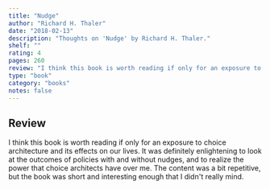 ```yaml
---
title: "Nudge"
author: "Richard H. Thaler"
date: "2018-02-13"
description: "Thoughts on 'Nudge' by Richard H. Thaler."
shelf: ""
rating: 4
pages: 260
review: "I think this book is worth reading if only for an exposure to choice architecture and its effects on our lives. It was definitely enlightening to look at the outcomes of policies with and without nudges, and to realize the power that choice architects have over me. The content was a bit repetitive, but the book was short and interesting enough that I didn't really mind."
type: "book"
category: "books"
notes: false
---
```


## Review

I think this book is worth reading if only for an exposure to choice architecture and its effects on our lives. It was definitely enlightening to look at the outcomes of policies with and without nudges, and to realize the power that choice architects have over me. The content was a bit repetitive, but the book was short and interesting enough that I didn't really mind.
